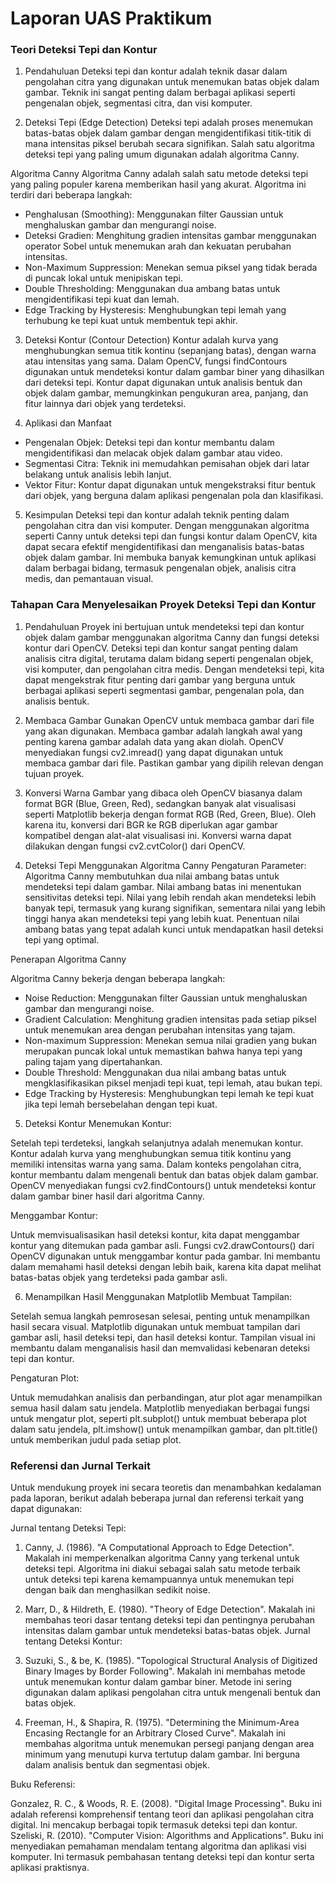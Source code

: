 # Laporan UAS Praktikum

### Teori Deteksi Tepi dan Kontur
1. Pendahuluan
Deteksi tepi dan kontur adalah teknik dasar dalam pengolahan citra yang digunakan untuk menemukan batas objek dalam gambar. Teknik ini sangat penting dalam berbagai aplikasi seperti pengenalan objek, segmentasi citra, dan visi komputer.

2. Deteksi Tepi (Edge Detection)
Deteksi tepi adalah proses menemukan batas-batas objek dalam gambar dengan mengidentifikasi titik-titik di mana intensitas piksel berubah secara signifikan. Salah satu algoritma deteksi tepi yang paling umum digunakan adalah algoritma Canny.

Algoritma Canny
Algoritma Canny adalah salah satu metode deteksi tepi yang paling populer karena memberikan hasil yang akurat. Algoritma ini terdiri dari beberapa langkah:

- Penghalusan (Smoothing): Menggunakan filter Gaussian untuk menghaluskan gambar dan mengurangi noise.
- Deteksi Gradien: Menghitung gradien intensitas gambar menggunakan operator Sobel untuk menemukan arah dan kekuatan perubahan intensitas.
- Non-Maximum Suppression: Menekan semua piksel yang tidak berada di puncak lokal untuk menipiskan tepi.
- Double Thresholding: Menggunakan dua ambang batas untuk mengidentifikasi tepi kuat dan lemah.
- Edge Tracking by Hysteresis: Menghubungkan tepi lemah yang terhubung ke tepi kuat untuk membentuk tepi akhir.

3. Deteksi Kontur (Contour Detection)
Kontur adalah kurva yang menghubungkan semua titik kontinu (sepanjang batas), dengan warna atau intensitas yang sama. Dalam OpenCV, fungsi findContours digunakan untuk mendeteksi kontur dalam gambar biner yang dihasilkan dari deteksi tepi. Kontur dapat digunakan untuk analisis bentuk dan objek dalam gambar, memungkinkan pengukuran area, panjang, dan fitur lainnya dari objek yang terdeteksi.

4. Aplikasi dan Manfaat
- Pengenalan Objek: Deteksi tepi dan kontur membantu dalam mengidentifikasi dan melacak objek dalam gambar atau video.
- Segmentasi Citra: Teknik ini memudahkan pemisahan objek dari latar belakang untuk analisis lebih lanjut.
- Vektor Fitur: Kontur dapat digunakan untuk mengekstraksi fitur bentuk dari objek, yang berguna dalam aplikasi pengenalan pola dan klasifikasi.

5. Kesimpulan
Deteksi tepi dan kontur adalah teknik penting dalam pengolahan citra dan visi komputer. Dengan menggunakan algoritma seperti Canny untuk deteksi tepi dan fungsi kontur dalam OpenCV, kita dapat secara efektif mengidentifikasi dan menganalisis batas-batas objek dalam gambar. Ini membuka banyak kemungkinan untuk aplikasi dalam berbagai bidang, termasuk pengenalan objek, analisis citra medis, dan pemantauan visual.


### Tahapan Cara Menyelesaikan Proyek Deteksi Tepi dan Kontur
1. Pendahuluan
Proyek ini bertujuan untuk mendeteksi tepi dan kontur objek dalam gambar menggunakan algoritma Canny dan fungsi deteksi kontur dari OpenCV. Deteksi tepi dan kontur sangat penting dalam analisis citra digital, terutama dalam bidang seperti pengenalan objek, visi komputer, dan pengolahan citra medis. Dengan mendeteksi tepi, kita dapat mengekstrak fitur penting dari gambar yang berguna untuk berbagai aplikasi seperti segmentasi gambar, pengenalan pola, dan analisis bentuk.

2. Membaca Gambar
Gunakan OpenCV untuk membaca gambar dari file yang akan digunakan. Membaca gambar adalah langkah awal yang penting karena gambar adalah data yang akan diolah. OpenCV menyediakan fungsi cv2.imread() yang dapat digunakan untuk membaca gambar dari file. Pastikan gambar yang dipilih relevan dengan tujuan proyek.

3. Konversi Warna
Gambar yang dibaca oleh OpenCV biasanya dalam format BGR (Blue, Green, Red), sedangkan banyak alat visualisasi seperti Matplotlib bekerja dengan format RGB (Red, Green, Blue). Oleh karena itu, konversi dari BGR ke RGB diperlukan agar gambar kompatibel dengan alat-alat visualisasi ini. Konversi warna dapat dilakukan dengan fungsi cv2.cvtColor() dari OpenCV.

4. Deteksi Tepi Menggunakan Algoritma Canny
Pengaturan Parameter:
Algoritma Canny membutuhkan dua nilai ambang batas untuk mendeteksi tepi dalam gambar. Nilai ambang batas ini menentukan sensitivitas deteksi tepi. Nilai yang lebih rendah akan mendeteksi lebih banyak tepi, termasuk yang kurang signifikan, sementara nilai yang lebih tinggi hanya akan mendeteksi tepi yang lebih kuat. Penentuan nilai ambang batas yang tepat adalah kunci untuk mendapatkan hasil deteksi tepi yang optimal.

Penerapan Algoritma Canny

Algoritma Canny bekerja dengan beberapa langkah:

- Noise Reduction: Menggunakan filter Gaussian untuk menghaluskan gambar dan mengurangi noise.
- Gradient Calculation: Menghitung gradien intensitas pada setiap piksel untuk menemukan area dengan perubahan intensitas yang tajam.
- Non-maximum Suppression: Menekan semua nilai gradien yang bukan merupakan puncak lokal untuk memastikan bahwa hanya tepi yang paling tajam yang dipertahankan.
- Double Threshold: Menggunakan dua nilai ambang batas untuk mengklasifikasikan piksel menjadi tepi kuat, tepi lemah, atau bukan tepi.
- Edge Tracking by Hysteresis: Menghubungkan tepi lemah ke tepi kuat jika tepi lemah bersebelahan dengan tepi kuat.

5. Deteksi Kontur
Menemukan Kontur:

Setelah tepi terdeteksi, langkah selanjutnya adalah menemukan kontur. Kontur adalah kurva yang menghubungkan semua titik kontinu yang memiliki intensitas warna yang sama. Dalam konteks pengolahan citra, kontur membantu dalam mengenali bentuk dan batas objek dalam gambar. OpenCV menyediakan fungsi cv2.findContours() untuk mendeteksi kontur dalam gambar biner hasil dari algoritma Canny.

Menggambar Kontur:

Untuk memvisualisasikan hasil deteksi kontur, kita dapat menggambar kontur yang ditemukan pada gambar asli. Fungsi cv2.drawContours() dari OpenCV digunakan untuk menggambar kontur pada gambar. Ini membantu dalam memahami hasil deteksi dengan lebih baik, karena kita dapat melihat batas-batas objek yang terdeteksi pada gambar asli.

6. Menampilkan Hasil Menggunakan Matplotlib
Membuat Tampilan:

Setelah semua langkah pemrosesan selesai, penting untuk menampilkan hasil secara visual. Matplotlib digunakan untuk membuat tampilan dari gambar asli, hasil deteksi tepi, dan hasil deteksi kontur. Tampilan visual ini membantu dalam menganalisis hasil dan memvalidasi kebenaran deteksi tepi dan kontur.

Pengaturan Plot:

Untuk memudahkan analisis dan perbandingan, atur plot agar menampilkan semua hasil dalam satu jendela. Matplotlib menyediakan berbagai fungsi untuk mengatur plot, seperti plt.subplot() untuk membuat beberapa plot dalam satu jendela, plt.imshow() untuk menampilkan gambar, dan plt.title() untuk memberikan judul pada setiap plot.

### Referensi dan Jurnal Terkait
Untuk mendukung proyek ini secara teoretis dan menambahkan kedalaman pada laporan, berikut adalah beberapa jurnal dan referensi terkait yang dapat digunakan:

Jurnal tentang Deteksi Tepi:

1. Canny, J. (1986). "A Computational Approach to Edge Detection". Makalah ini memperkenalkan algoritma Canny yang terkenal untuk deteksi tepi. Algoritma ini diakui sebagai salah satu metode terbaik untuk deteksi tepi karena kemampuannya untuk menemukan tepi dengan baik dan menghasilkan sedikit noise.

2. Marr, D., & Hildreth, E. (1980). "Theory of Edge Detection". Makalah ini membahas teori dasar tentang deteksi tepi dan pentingnya perubahan intensitas dalam gambar untuk mendeteksi batas-batas objek.
Jurnal tentang Deteksi Kontur:

1. Suzuki, S., & be, K. (1985). "Topological Structural Analysis of Digitized Binary Images by Border Following". Makalah ini membahas metode untuk menemukan kontur dalam gambar biner. Metode ini sering digunakan dalam aplikasi pengolahan citra untuk mengenali bentuk dan batas objek.

2. Freeman, H., & Shapira, R. (1975). "Determining the Minimum-Area Encasing Rectangle for an Arbitrary Closed Curve". Makalah ini membahas algoritma untuk menemukan persegi panjang dengan area minimum yang menutupi kurva tertutup dalam gambar. Ini berguna dalam analisis bentuk dan segmentasi objek.

Buku Referensi:

Gonzalez, R. C., & Woods, R. E. (2008). "Digital Image Processing". Buku ini adalah referensi komprehensif tentang teori dan aplikasi pengolahan citra digital. Ini mencakup berbagai topik termasuk deteksi tepi dan kontur.
Szeliski, R. (2010). "Computer Vision: Algorithms and Applications". Buku ini menyediakan pemahaman mendalam tentang algoritma dan aplikasi visi komputer. Ini termasuk pembahasan tentang deteksi tepi dan kontur serta aplikasi praktisnya.
